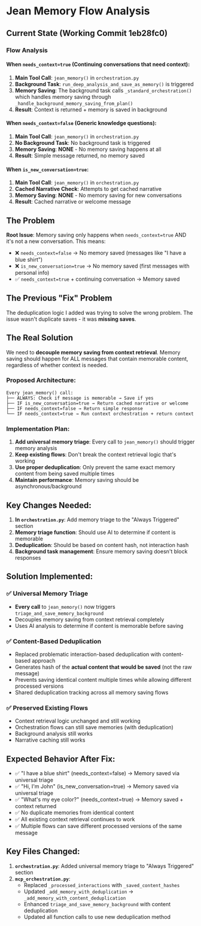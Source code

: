 # Jean Memory Flow Analysis

## Current State (Working Commit 1eb28fc0)

### Flow Analysis

#### When `needs_context=true` (Continuing conversations that need context):
1. **Main Tool Call**: `jean_memory()` in `orchestration.py`
2. **Background Task**: `run_deep_analysis_and_save_as_memory()` is triggered
3. **Memory Saving**: The background task calls `_standard_orchestration()` which handles memory saving through `_handle_background_memory_saving_from_plan()`
4. **Result**: Context is returned + memory is saved in background

#### When `needs_context=false` (Generic knowledge questions):
1. **Main Tool Call**: `jean_memory()` in `orchestration.py`  
2. **No Background Task**: No background task is triggered
3. **Memory Saving**: **NONE** - No memory saving happens at all
4. **Result**: Simple message returned, no memory saved

#### When `is_new_conversation=true`:
1. **Main Tool Call**: `jean_memory()` in `orchestration.py`
2. **Cached Narrative Check**: Attempts to get cached narrative
3. **Memory Saving**: **NONE** - No memory saving for new conversations
4. **Result**: Cached narrative or welcome message

## The Problem

**Root Issue**: Memory saving only happens when `needs_context=true` AND it's not a new conversation. This means:

- ❌ `needs_context=false` → No memory saved (messages like "I have a blue shirt")
- ❌ `is_new_conversation=true` → No memory saved (first messages with personal info)
- ✅ `needs_context=true` + continuing conversation → Memory saved

## The Previous "Fix" Problem

The deduplication logic I added was trying to solve the wrong problem. The issue wasn't duplicate saves - it was **missing saves**.

## The Real Solution

We need to **decouple memory saving from context retrieval**. Memory saving should happen for ALL messages that contain memorable content, regardless of whether context is needed.

### Proposed Architecture:

```
Every jean_memory() call:
├── ALWAYS: Check if message is memorable → Save if yes
├── IF is_new_conversation=true → Return cached narrative or welcome
├── IF needs_context=false → Return simple response  
└── IF needs_context=true → Run context orchestration + return context
```

### Implementation Plan:

1. **Add universal memory triage**: Every call to `jean_memory()` should trigger memory analysis
2. **Keep existing flows**: Don't break the context retrieval logic that's working
3. **Use proper deduplication**: Only prevent the same exact memory content from being saved multiple times
4. **Maintain performance**: Memory saving should be asynchronous/background

## Key Changes Needed:

1. **In `orchestration.py`**: Add memory triage to the "Always Triggered" section
2. **Memory triage function**: Should use AI to determine if content is memorable
3. **Deduplication**: Should be based on content hash, not interaction hash
4. **Background task management**: Ensure memory saving doesn't block responses

## Solution Implemented:

### ✅ Universal Memory Triage
- **Every call** to `jean_memory()` now triggers `triage_and_save_memory_background`
- Decouples memory saving from context retrieval completely
- Uses AI analysis to determine if content is memorable before saving

### ✅ Content-Based Deduplication  
- Replaced problematic interaction-based deduplication with content-based approach
- Generates hash of the **actual content that would be saved** (not the raw message)
- Prevents saving identical content multiple times while allowing different processed versions
- Shared deduplication tracking across all memory saving flows

### ✅ Preserved Existing Flows
- Context retrieval logic unchanged and still working
- Orchestration flows can still save memories (with deduplication)
- Background analysis still works
- Narrative caching still works

## Expected Behavior After Fix:

- ✅ "I have a blue shirt" (needs_context=false) → Memory saved via universal triage
- ✅ "Hi, I'm John" (is_new_conversation=true) → Memory saved via universal triage  
- ✅ "What's my eye color?" (needs_context=true) → Memory saved + context returned
- ✅ No duplicate memories from identical content
- ✅ All existing context retrieval continues to work
- ✅ Multiple flows can save different processed versions of the same message

## Key Files Changed:

1. **`orchestration.py`**: Added universal memory triage to "Always Triggered" section
2. **`mcp_orchestration.py`**: 
   - Replaced `_processed_interactions` with `_saved_content_hashes`
   - Updated `_add_memory_with_deduplication` → `_add_memory_with_content_deduplication`
   - Enhanced `triage_and_save_memory_background` with content deduplication
   - Updated all function calls to use new deduplication method